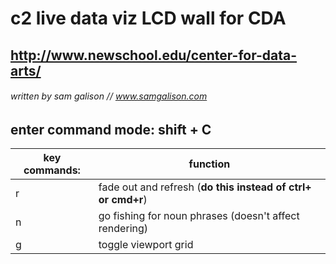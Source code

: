 # c2 live data viz LCD wall for CDA
## http://www.newschool.edu/center-for-data-arts/
###### written by sam galison // www.samgalison.com

enter command mode: shift + C
-----------------------------
key commands: | function
---|---
r |fade out and refresh (**do this instead of ctrl+ or cmd+r**)
n |go fishing for noun phrases (doesn't affect rendering)
g |toggle viewport grid
